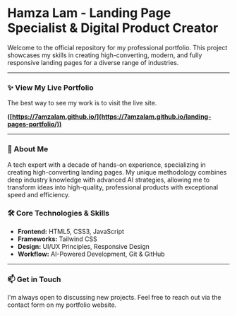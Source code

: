# Hamza Lam - Landing Page Specialist & Digital Product Creator

Welcome to the official repository for my professional portfolio. This project showcases my skills in creating high-converting, modern, and fully responsive landing pages for a diverse range of industries.

---

### ✨ **View My Live Portfolio**

The best way to see my work is to visit the live site.

**([https://7amzalam.github.io/](https://7amzalam.github.io/landing-pages-portfolio/))**

---

### 🚀 About Me

A tech expert with a decade of hands-on experience, specializing in creating high-converting landing pages. My unique methodology combines deep industry knowledge with advanced AI strategies, allowing me to transform ideas into high-quality, professional products with exceptional speed and efficiency.

### 🛠️ Core Technologies & Skills

* **Frontend:** HTML5, CSS3, JavaScript
* **Frameworks:** Tailwind CSS
* **Design:** UI/UX Principles, Responsive Design
* **Workflow:** AI-Powered Development, Git & GitHub

---

### 📫 Get in Touch

I'm always open to discussing new projects. Feel free to reach out via the contact form on my portfolio website.

